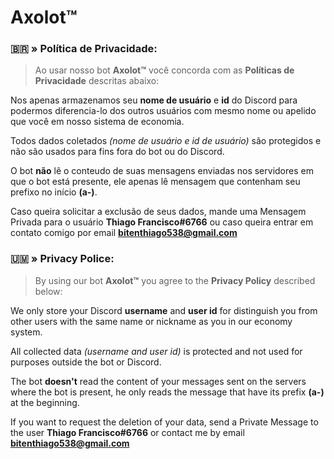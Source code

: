 # Axolot™
 
### 🇧🇷 » Política de Privacidade:

> Ao usar nosso bot **Axolot™** você concorda com as **Políticas de Privacidade** descritas abaixo:

Nos apenas armazenamos seu **nome de usuário** e **id** do Discord para podermos diferencia-lo dos outros usuários com mesmo nome ou apelido que você em nosso sistema de economia.

Todos dados coletados *(nome de usuário e id de usuário)* são protegidos e não são usados para fins fora do bot ou do Discord.

O bot **não** lê o conteudo de suas mensagens enviadas nos servidores em que o bot está presente, ele apenas lê mensagem que contenham seu prefixo no início **(a-)**. 

Caso queira solicitar a exclusão de seus dados, mande uma Mensagem Privada para o usuário **Thiago Francisco#6766** ou caso queira entrar em contato comigo por email **bitenthiago538@gmail.com**

### 🇺🇲 » Privacy Police:

> By using our bot **Axolot™** you agree to the **Privacy Policy** described below:

We only store your Discord **username** and **user id** for distinguish you from other users with the same name or nickname as you in our economy system. 

All collected data *(username and user id)* is protected and not used for purposes outside the bot or Discord. 

The bot **doesn't** read the content of your messages sent on the servers where the bot is present, he only reads the message that have its prefix **(a-)** at the beginning. 

If you want to request the deletion of your data, send a Private Message to the user **Thiago Francisco#6766** or contact me by email **bitenthiago538@gmail.com**
